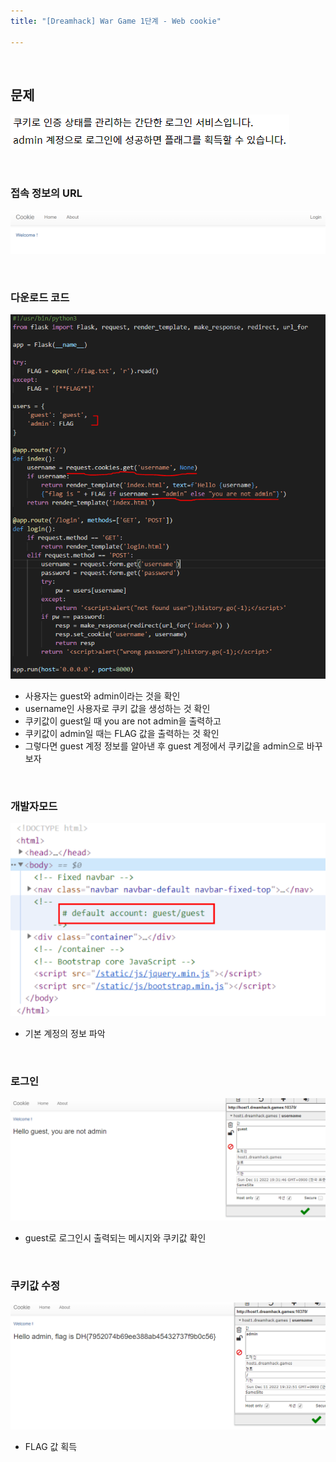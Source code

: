 ```yaml
---
title: "[Dreamhack] War Game 1단계 - Web cookie"

---
```


<br>

## 문제

![image-20211211191306786](https://raw.githubusercontent.com/EONION-TH3DB/image_repo/main/img/image-20211211191306786.png)

<br>

### 접속 정보의 URL

![image-20211211192935834](https://raw.githubusercontent.com/EONION-TH3DB/image_repo/main/img/image-20211211192935834.png)

<br>

### 다운로드 코드

![image-20211211192321001](https://raw.githubusercontent.com/EONION-TH3DB/image_repo/main/img/image-20211211192321001.png)

- 사용자는 guest와 admin이라는 것을 확인
- username인 사용자로 쿠키 값을 생성하는 것 확인
- 쿠키값이 guest일 때 you are not admin을 출력하고
- 쿠키값이 admin일 때는 FLAG 값을 출력하는 것 확인
- 그렇다면 guest 계정 정보를 알아낸 후 guest 계정에서 쿠키값을 admin으로 바꾸보자

<br>

### 개발자모드

![image-20211211193055771](https://raw.githubusercontent.com/EONION-TH3DB/image_repo/main/img/image-20211211193055771.png)

- 기본 계정의 정보 파악

<br>

### 로그인

![image-20211211193208495](https://raw.githubusercontent.com/EONION-TH3DB/image_repo/main/img/image-20211211193208495.png)

- guest로 로그인시 출력되는 메시지와 쿠키값 확인

<br>

### 쿠키값 수정

![image-20211211193300064](https://raw.githubusercontent.com/EONION-TH3DB/image_repo/main/img/image-20211211193300064.png)

- FLAG 값 획득

